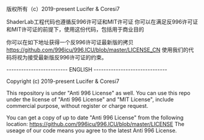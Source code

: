 版权所有（c）2019-present Lucifer & Coresi7

ShaderLab工程代码也遵循反996许可证和MIT许可证
你可以在满足反996许可证和MIT许可证的前提下，使用这份代码，包括用于商业目的

你可以在如下地址获得一个反996许可证最新版的拷贝
https://github.com/996icu/996.ICU/blob/master/LICENSE_CN
使用我们的代码将视为接受最新版反996许可证的约束。


------------------------- ENGLISH ------------------------------


Copyright (c) 2019-present Lucifer & Coresi7

This repository is under "Anti 996 License" as well.
You can use this repo under the license of "Anti 996 License" and "MIT License", include commercial purpose, without register or charge request.

You can get a copy of up to date "Anti 996 License" from the following location:
https://github.com/996icu/996.ICU/blob/master/LICENSE
The useage of our code means you agree to the latest Anti 996 License.